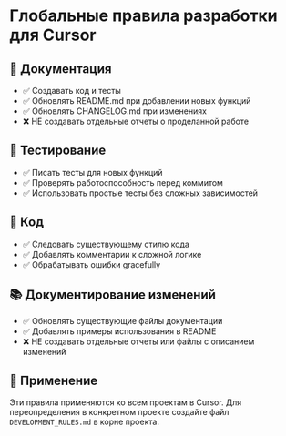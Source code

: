 # Глобальные правила разработки для Cursor

## 📝 Документация
- ✅ Создавать код и тесты
- ✅ Обновлять README.md при добавлении новых функций
- ✅ Обновлять CHANGELOG.md при изменениях
- ❌ НЕ создавать отдельные отчеты о проделанной работе

## 🧪 Тестирование
- ✅ Писать тесты для новых функций
- ✅ Проверять работоспособность перед коммитом
- ✅ Использовать простые тесты без сложных зависимостей

## 🔧 Код
- ✅ Следовать существующему стилю кода
- ✅ Добавлять комментарии к сложной логике
- ✅ Обрабатывать ошибки gracefully

## 📚 Документирование изменений
- ✅ Обновлять существующие файлы документации
- ✅ Добавлять примеры использования в README
- ❌ НЕ создавать отдельные отчеты или файлы с описанием изменений

## 🎯 Применение
Эти правила применяются ко всем проектам в Cursor.
Для переопределения в конкретном проекте создайте файл `DEVELOPMENT_RULES.md` в корне проекта. 